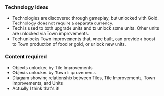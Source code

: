 ### Technology ideas
* Technologies are discovered through gameplay, but unlocked with Gold. Technology does not require a separate currency.
* Tech is used to both upgrade units and to unlock some units. Other units are unlocked via Town improvements.
* Tech unlocks Town improvements that, once built, can provide a boost to Town production of food or gold, or unlock new units.

### Content required
* Objects unlocked by Tile Improvements
* Objects unlocked by Town improvements
* Diagram showing relationship between Tiles, Tile Improvements, Town Improvements, and Units
* Actually I think that's it!